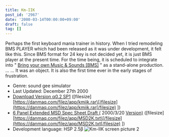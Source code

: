 ```yaml
---
title: Km-IIK
post_id: '2967'
date: '2000-03-14T00:00:00+09:00'
draft: false
tag: []
---
```


Perhaps the first keyboard mania trainer in history. When I tried remodeling BMS PLAYER which had been released as it was under development, it felt like this. Since BMS format for 24 key is not decided yet, it is just BMS player at the present time. For the time being, it is scheduled to integrate into " [Bring your own Music & Sounds \[BMS\]](/bms-bring) " as a stand-alone production. ... ... It was an object. It is also the first time ever in the early stages of frustration.

*   Genre: sound gee simulator
*   Last Updated: December 27th 2000
*   [Download Version α0.2 SP1](/filez/app/kmiik.rar) (\[filesize\] [https://danmaq.com/filez/app/kmiik.rar\[/filesize](https://danmaq.com/filez/app/kmiik.rar[/filesize) \])
*   [6 Panel Extended MSD Spec Sheet Draft (](/filez/app/MSD2K.txt) 2000/3/20 [Version)](/filez/app/MSD2K.txt) (\[filesize\] [https://danmaq.com/filez/app/MSD2K.txt\[/filesize](https://danmaq.com/filez/app/MSD2K.txt[/filesize) \])
*   Development language: HSP 2.5β ![Km-IIK screen picture 2](/wp-content/uploads/2013/11/km_pic2.png)